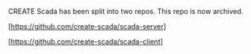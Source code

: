 CREATE Scada has been split into two repos. This repo is now archived.

[https://github.com/create-scada/scada-server]

[https://github.com/create-scada/scada-client]
